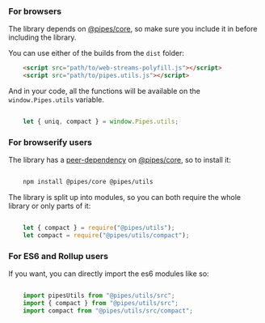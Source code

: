 ### For browsers

The library depends on [@pipes/core](https://github.com/pipesjs/core), so make sure you include it in before including the library.

You can use either of the builds from the `dist` folder:

```html
    <script src="path/to/web-streams-polyfill.js"></script>
    <script src="path/to/pipes.utils.js"></script>
```

And in your code, all the functions will be available on the `window.Pipes.utils` variable.

```javascript

    let { uniq, compact } = window.Pipes.utils;
```

### For browserify users

The library has a [peer-dependency](https://nodejs.org/en/blog/npm/peer-dependencies/) on [@pipes/core](https://github.com/pipesjs/core), so to install it:

```bash

    npm install @pipes/core @pipes/utils

```

The library is split up into modules, so you can both require the whole library or only parts of it:

```javascript

    let { compact } = require("@pipes/utils");
    let compact = require("@pipes/utils/compact");
```

### For ES6 and Rollup users

If you want, you can directly import the es6 modules like so:

```javascript

    import pipesUtils from "@pipes/utils/src";
    import { compact } from "@pipes/utils/src";
    import compact from "@pipes/utils/src/compact";
```
